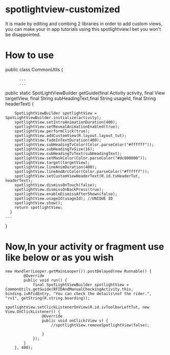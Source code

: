# spotlightview-customized
It is made by editing and combing 2 libraries in order to add custom views, you can make your in app tutorials using this spotlightview.I bet you won't be disappointed.

# How to use

public class CommonUtils {
      
          ...
          ...
          
          
public static SpotLightViewBuilder getGuide(final Activity activity, final View targetView, final String subHeadingText,final String usageId, final String headerText) {

        SpotLightViewBuilder spotlightView = SpotLightViewBuilder.initialize(activity);
        spotlightView.setIntroAnimationDuration(400);
        spotlightView.setRevealAnimationEnabled(true);
        spotlightView.performClick(true);
        spotlightView.addCustomView(R.layout.layout_tut);
        spotlightView.fadeInTextDuration(400);
        spotlightView.subHeadingTvColor(Color.parseColor("#ffffff"));
        spotlightView.subHeadingTvSize(16);
        spotlightView.subHeadingTvText(subHeadingText);
        spotlightView.setMaskColor(Color.parseColor("#dc000000"));
        spotlightView.target(targetView);
        spotlightView.lineAnimDuration(400);
        spotlightView.lineAndArcColor(Color.parseColor("#ffffff"));
        spotlightView.setCustomViewHeaderText(R.id.tvHeaderTut, headerText);
        spotlightView.dismissOnTouch(false);
        spotlightView.dismissOnBackPress(true);
        spotlightView.enableDismissAfterShown(false);
        spotlightView.usageId(usageId); //UNIQUE ID
        spotlightView.show();
        return spotlightView;
      }
    ...
   }
   
   
   
   # Now,In your activity or fragment use like below or as you wish
   
    new Handler(Looper.getMainLooper()).postDelayed(new Runnable() {
            @Override
            public void run() {
                final SpotLightViewBuilder spotlightView = CommonUtils.getGuide(RFIDAndManualCheckingActivity.this, binding.ivRfidEntry, "You can check the details\nof the rider.", "rv1", getString(R.string.boarding));
                spotlightView.setClickListenerOnView(R.id.ivToolbarLeftTut, new View.OnClickListener() {
                    @Override
                    public void onClick(View v) {
                        //spotlightView.removeSpotlightView(false);
                
                    }
                });
            }
        }, 400);
